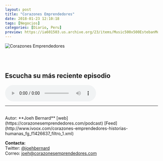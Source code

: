 ```yaml
---
layout: post
title: "Corazones Emprendedores"
date: 2018-01-23 12:10:18
tags: [Negocios]
categories: [Diario, Peru]
preview: https://ia601503.us.archive.org/23/items/Music500x500EstebanMontoya/CorazonesEmprendedores300.jpg
---
```


![Corazones Emprendedores](https://ia601503.us.archive.org/23/items/Music500x500EstebanMontoya/CorazonesEmprendedores500.jpg)

<br/>
<br/>

## Escucha su más reciente episodio

<!--reproductor-feed=http://www.ivoox.com/corazones-emprendedores-historias-humanas_fg_f1426637_filtro_1.xml-->
<!--reproductor-start-->
<audio id="audio" preload="auto" controls="" src="http://www.ivoox.com/40-antonio-g-retrospectiva-vivir-viajando-con_mf_22423291_feed_1.mp3"></audio>
<!--reproductor-end-->



_ _ _
<br>
Autor: **Joeh Bernard**  
[web](https://corazonesemprendedores.com/podcast)  
[Feed](http://www.ivoox.com/corazones-emprendedores-historias-humanas_fg_f1426637_filtro_1.xml)  




**Contacta:**  
Twitter: [@joehbernard](https://twitter.com/joehbernard)  
Correo: [joeh@corazonesemprendedores.com](mailto:joeh@corazonesemprendedores.com)  
